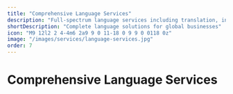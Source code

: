 ```yaml
---
title: "Comprehensive Language Services"
description: "Full-spectrum language services including translation, interpretation, localization, and linguistic consulting for businesses of all sizes."
shortDescription: "Complete language solutions for global businesses"
icon: "M9 12l2 2 4-4m6 2a9 9 0 11-18 0 9 9 0 0118 0z"
image: "/images/services/language-services.jpg"
order: 7
---
```


# Comprehensive Language Services

<!-- Content placeholder for Comprehensive Language Services -->